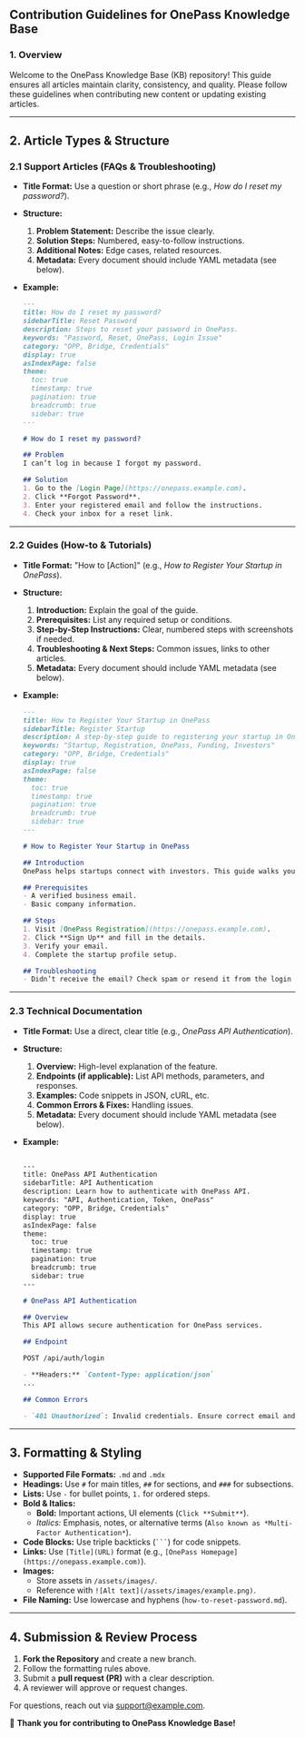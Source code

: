 ## Contribution Guidelines for OnePass Knowledge Base

### 1. Overview

Welcome to the OnePass Knowledge Base (KB) repository! This guide ensures all articles maintain clarity, consistency, and quality. Please follow these guidelines when contributing new content or updating existing articles.

---

## 2. Article Types & Structure

### 2.1 Support Articles (FAQs & Troubleshooting)

- **Title Format:** Use a question or short phrase (e.g., *How do I reset my password?*).
- **Structure:**
  1. **Problem Statement:** Describe the issue clearly.
  2. **Solution Steps:** Numbered, easy-to-follow instructions.
  3. **Additional Notes:** Edge cases, related resources.
  4. **Metadata:** Every document should include YAML metadata (see below).
- **Example:**

  ```markdown
  ---
  title: How do I reset my password?
  sidebarTitle: Reset Password
  description: Steps to reset your password in OnePass.
  keywords: "Password, Reset, OnePass, Login Issue"
  category: "OPP, Bridge, Credentials"
  display: true
  asIndexPage: false
  theme:
    toc: true
    timestamp: true
    pagination: true
    breadcrumb: true
    sidebar: true
  ---

  # How do I reset my password?

  ## Problem
  I can’t log in because I forgot my password.

  ## Solution
  1. Go to the [Login Page](https://onepass.example.com).
  2. Click **Forgot Password**.
  3. Enter your registered email and follow the instructions.
  4. Check your inbox for a reset link.
  ```

---

### 2.2 Guides (How-to & Tutorials)

- **Title Format:** "How to [Action]" (e.g., *How to Register Your Startup in OnePass*).
- **Structure:**
  1. **Introduction:** Explain the goal of the guide.
  2. **Prerequisites:** List any required setup or conditions.
  3. **Step-by-Step Instructions:** Clear, numbered steps with screenshots if needed.
  4. **Troubleshooting & Next Steps:** Common issues, links to other articles.
  5. **Metadata:** Every document should include YAML metadata (see below).
- **Example:**

  ```markdown
  ---
  title: How to Register Your Startup in OnePass
  sidebarTitle: Register Startup
  description: A step-by-step guide to registering your startup in OnePass.
  keywords: "Startup, Registration, OnePass, Funding, Investors"
  category: "OPP, Bridge, Credentials"
  display: true
  asIndexPage: false
  theme:
    toc: true
    timestamp: true
    pagination: true
    breadcrumb: true
    sidebar: true
  ---

  # How to Register Your Startup in OnePass

  ## Introduction
  OnePass helps startups connect with investors. This guide walks you through the registration process.

  ## Prerequisites
  - A verified business email.
  - Basic company information.

  ## Steps
  1. Visit [OnePass Registration](https://onepass.example.com).
  2. Click **Sign Up** and fill in the details.
  3. Verify your email.
  4. Complete the startup profile setup.

  ## Troubleshooting
  - Didn’t receive the email? Check spam or resend it from the login page.
  ```

---

### 2.3 Technical Documentation

- **Title Format:** Use a direct, clear title (e.g., *OnePass API Authentication*).
- **Structure:**
  1. **Overview:** High-level explanation of the feature.
  2. **Endpoints (if applicable):** List API methods, parameters, and responses.
  3. **Examples:** Code snippets in JSON, cURL, etc.
  4. **Common Errors & Fixes:** Handling issues.
  5. **Metadata:** Every document should include YAML metadata (see below).
- **Example:**

  ```markdown
  
  ---
  title: OnePass API Authentication
  sidebarTitle: API Authentication
  description: Learn how to authenticate with OnePass API.
  keywords: "API, Authentication, Token, OnePass"
  category: "OPP, Bridge, Credentials"
  display: true
  asIndexPage: false
  theme:
    toc: true
    timestamp: true
    pagination: true
    breadcrumb: true
    sidebar: true
  ---

  # OnePass API Authentication

  ## Overview
  This API allows secure authentication for OnePass services.

  ## Endpoint

  POST /api/auth/login

  - **Headers:** `Content-Type: application/json`
  ...

  ## Common Errors

  - `401 Unauthorized`: Invalid credentials. Ensure correct email and password.

  ```

---

## 3. Formatting & Styling

- **Supported File Formats:** `.md` and `.mdx`
- **Headings:** Use `#` for main titles, `##` for sections, and `###` for subsections.
- **Lists:** Use `-` for bullet points, `1.` for ordered steps.
- **Bold & Italics:**
  - **Bold:** Important actions, UI elements (`Click **Submit**`).
  - *Italics:* Emphasis, notes, or alternative terms (`Also known as *Multi-Factor Authentication*`).
- **Code Blocks:** Use triple backticks (` ``` `) for code snippets.
- **Links:** Use `[Title](URL)` format (e.g., `[OnePass Homepage](https://onepass.example.com)`).
- **Images:**
  - Store assets in `/assets/images/`.
  - Reference with `![Alt text](/assets/images/example.png)`.
- **File Naming:** Use lowercase and hyphens (`how-to-reset-password.md`).

---

## 4. Submission & Review Process

1. **Fork the Repository** and create a new branch.
2. Follow the formatting rules above.
3. Submit a **pull request (PR)** with a clear description.
4. A reviewer will approve or request changes.

For questions, reach out via [support@example.com](mailto:support@example.com).

🚀 **Thank you for contributing to OnePass Knowledge Base!**
